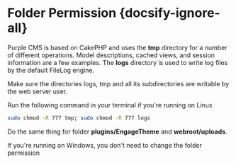 # Folder Permission {docsify-ignore-all}

Purple CMS is based on CakePHP and uses the **tmp** directory for a number of different operations. Model descriptions, cached views, and session information are a few examples. The **logs** directory is used to write log files by the default FileLog engine.

Make sure the directories logs, tmp and all its subdirectories are writable by the web server user.

Run the following command in your terminal if you're running on Linux


```sh
sudo chmod -R 777 tmp; sudo chmod -R 777 logs
```

Do the same thing for folder **plugins/EngageTheme** and **webroot/uploads**.

<p class="tip">If you're running on Windows, you don't need to change the folder permission</p>